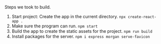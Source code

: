 Steps we took to build.

1. Start project: Create the app in the current directory. ```npx create-react-app .```
2. Make sure the program can run. ```npm start```
3. Build the app to create the static assets for the project. ```npm run build```
4. Install packages for the server. ```npm i express morgan serve-favicon```
